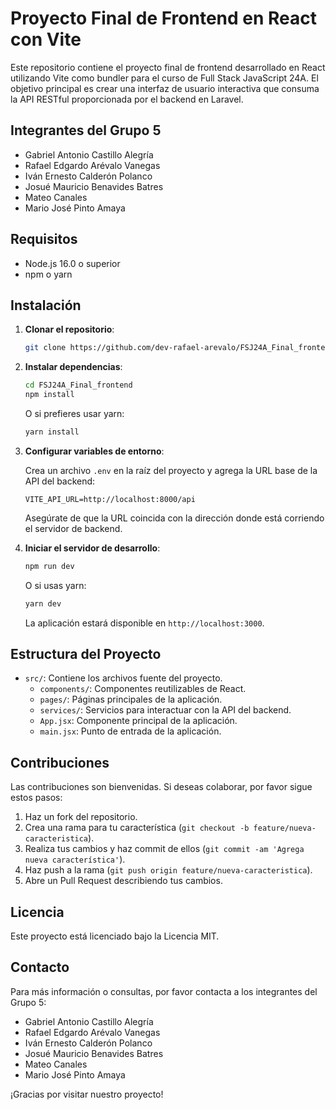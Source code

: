 # Proyecto Final de Frontend en React con Vite

Este repositorio contiene el proyecto final de frontend desarrollado en React utilizando Vite como bundler para el curso de Full Stack JavaScript 24A. El objetivo principal es crear una interfaz de usuario interactiva que consuma la API RESTful proporcionada por el backend en Laravel.

## Integrantes del Grupo 5

- Gabriel Antonio Castillo Alegría
- Rafael Edgardo Arévalo Vanegas
- Iván Ernesto Calderón Polanco
- Josué Mauricio Benavides Batres
- Mateo Canales
- Mario José Pinto Amaya

## Requisitos

- Node.js 16.0 o superior
- npm o yarn

## Instalación

1. **Clonar el repositorio**:

   ```bash
   git clone https://github.com/dev-rafael-arevalo/FSJ24A_Final_frontend.git
   ```

2. **Instalar dependencias**:

   ```bash
   cd FSJ24A_Final_frontend
   npm install
   ```

   O si prefieres usar yarn:

   ```bash
   yarn install
   ```

3. **Configurar variables de entorno**:

   Crea un archivo `.env` en la raíz del proyecto y agrega la URL base de la API del backend:

   ```env
   VITE_API_URL=http://localhost:8000/api
   ```

   Asegúrate de que la URL coincida con la dirección donde está corriendo el servidor de backend.

4. **Iniciar el servidor de desarrollo**:

   ```bash
   npm run dev
   ```

   O si usas yarn:

   ```bash
   yarn dev
   ```

   La aplicación estará disponible en `http://localhost:3000`.

## Estructura del Proyecto

- `src/`: Contiene los archivos fuente del proyecto.
  - `components/`: Componentes reutilizables de React.
  - `pages/`: Páginas principales de la aplicación.
  - `services/`: Servicios para interactuar con la API del backend.
  - `App.jsx`: Componente principal de la aplicación.
  - `main.jsx`: Punto de entrada de la aplicación.

## Contribuciones

Las contribuciones son bienvenidas. Si deseas colaborar, por favor sigue estos pasos:

1. Haz un fork del repositorio.
2. Crea una rama para tu característica (`git checkout -b feature/nueva-caracteristica`).
3. Realiza tus cambios y haz commit de ellos (`git commit -am 'Agrega nueva característica'`).
4. Haz push a la rama (`git push origin feature/nueva-caracteristica`).
5. Abre un Pull Request describiendo tus cambios.

## Licencia

Este proyecto está licenciado bajo la Licencia MIT.

## Contacto

Para más información o consultas, por favor contacta a los integrantes del Grupo 5:

- Gabriel Antonio Castillo Alegría
- Rafael Edgardo Arévalo Vanegas
- Iván Ernesto Calderón Polanco
- Josué Mauricio Benavides Batres
- Mateo Canales
- Mario José Pinto Amaya

¡Gracias por visitar nuestro proyecto! 
